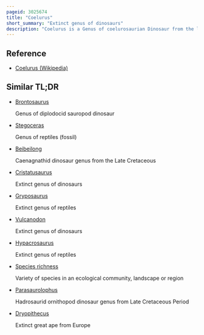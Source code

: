 ```yaml
---
pageid: 3025674
title: "Coelurus"
short_summary: "Extinct genus of dinosaurs"
description: "Coelurus is a Genus of coelurosaurian Dinosaur from the late jurassic Period. The Name means 'hollow Tail', referring to its hollow Tail Vertebrae. Although its Name is linked to one of the main Divisions of Theropods historically it has been poorly understood and sometimes confused with its better-known contemporary Ornitholestes. Like many Dinosaurs studied in the early Years of Paleontology it had a confusing taxonomic History with several Species being named and later transferred to other Genera or abandoned. Only one Species is currently recognized as Valid: the Type Species, C. Fragilis, described by Othniel Charles Marsh in 1879. It is known from one partial Skeleton found in the Morrison Formation in wyoming the united States. It was a small Bipedal Carnivore with elongated Legs."
---
```


## Reference

- [Coelurus (Wikipedia)](https://en.wikipedia.org/?curid=3025674)

## Similar TL;DR

- [Brontosaurus](/tldr/en/brontosaurus)

  Genus of diplodocid sauropod dinosaur

- [Stegoceras](/tldr/en/stegoceras)

  Genus of reptiles (fossil)

- [Beibeilong](/tldr/en/beibeilong)

  Caenagnathid dinosaur genus from the Late Cretaceous

- [Cristatusaurus](/tldr/en/cristatusaurus)

  Extinct genus of dinosaurs

- [Gryposaurus](/tldr/en/gryposaurus)

  Extinct genus of reptiles

- [Vulcanodon](/tldr/en/vulcanodon)

  Extinct genus of dinosaurs

- [Hypacrosaurus](/tldr/en/hypacrosaurus)

  Extinct genus of reptiles

- [Species richness](/tldr/en/species-richness)

  Variety of species in an ecological community, landscape or region

- [Parasaurolophus](/tldr/en/parasaurolophus)

  Hadrosaurid ornithopod dinosaur genus from Late Cretaceous Period

- [Dryopithecus](/tldr/en/dryopithecus)

  Extinct great ape from Europe
